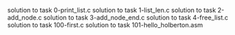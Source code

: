 solution to task 0-print_list.c
solution to task 1-list_len.c
solution to task 2-add_node.c
solution to task 3-add_node_end.c
solution to task 4-free_list.c
solution to task 100-first.c 
solution to task 101-hello_holberton.asm
